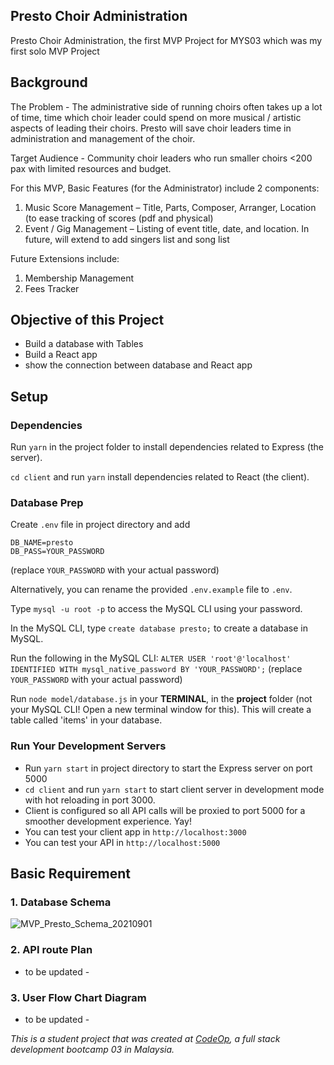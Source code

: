 ## Presto Choir Administration
Presto Choir Administration, the first MVP Project for MYS03 which was my first solo MVP Project

## Background
The Problem - The administrative side of running choirs often takes up a lot of time, time which choir leader could spend on more musical / artistic aspects of leading their choirs. Presto will save choir leaders time in administration and management of the choir.

Target Audience - Community choir leaders who run smaller choirs <200 pax with limited resources and budget. 

For this MVP, Basic Features (for the Administrator) include 2 components:
1) Music Score Management – Title, Parts, Composer, Arranger, Location (to ease tracking of scores (pdf and physical)
2) Event / Gig Management – Listing of event title, date, and location. In future, will extend to add singers list and song list

Future Extensions include:
1) Membership Management
2) Fees Tracker

## Objective of this Project
- Build a database with Tables
- Build a React app
- show the connection between database and React app

## Setup

### Dependencies

Run `yarn` in the project folder to install dependencies related to Express (the server).

`cd client` and run `yarn` install dependencies related to React (the client).

### Database Prep

Create `.env` file in project directory and add

```
DB_NAME=presto
DB_PASS=YOUR_PASSWORD
```
(replace `YOUR_PASSWORD` with your actual password)

Alternatively, you can rename the provided `.env.example` file to `.env`.

Type `mysql -u root -p` to access the MySQL CLI using your password.

In the MySQL CLI, type `create database presto;` to create a database in MySQL.

Run the following in the MySQL CLI: `ALTER USER 'root'@'localhost' IDENTIFIED WITH mysql_native_password BY 'YOUR_PASSWORD';` (replace `YOUR_PASSWORD` with your actual password)

Run `node model/database.js` in your **TERMINAL**, in the **project** folder (not your MySQL CLI! Open a new terminal window for this). This will create a table called 'items' in your database.

### Run Your Development Servers

- Run `yarn start` in project directory to start the Express server on port 5000
- `cd client` and run `yarn start` to start client server in development mode with hot reloading in port 3000.
- Client is configured so all API calls will be proxied to port 5000 for a smoother development experience. Yay!
- You can test your client app in `http://localhost:3000`
- You can test your API in `http://localhost:5000`

## Basic Requirement

### 1. Database Schema
![MVP_Presto_Schema_20210901](https://user-images.githubusercontent.com/86417917/136499804-5b0de65a-b768-470d-ac4d-873f5f100024.png)

### 2. API route Plan
- to be updated - 

### 3. User Flow Chart Diagram
- to be updated - 

_This is a student project that was created at [CodeOp](http://codeop.tech), a full stack development bootcamp 03 in Malaysia._
